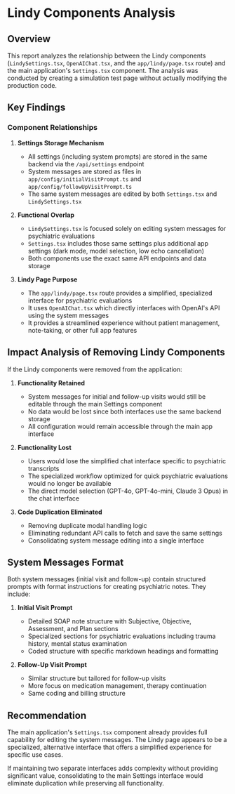 # Lindy Components Analysis

## Overview

This report analyzes the relationship between the Lindy components (`LindySettings.tsx`, `OpenAIChat.tsx`, and the `app/lindy/page.tsx` route) and the main application's `Settings.tsx` component. The analysis was conducted by creating a simulation test page without actually modifying the production code.

## Key Findings

### Component Relationships

1. **Settings Storage Mechanism**
   - All settings (including system prompts) are stored in the same backend via the `/api/settings` endpoint
   - System messages are stored as files in `app/config/initialVisitPrompt.ts` and `app/config/followUpVisitPrompt.ts`
   - The same system messages are edited by both `Settings.tsx` and `LindySettings.tsx`

2. **Functional Overlap**
   - `LindySettings.tsx` is focused solely on editing system messages for psychiatric evaluations
   - `Settings.tsx` includes those same settings plus additional app settings (dark mode, model selection, low echo cancellation)
   - Both components use the exact same API endpoints and data storage

3. **Lindy Page Purpose**
   - The `app/lindy/page.tsx` route provides a simplified, specialized interface for psychiatric evaluations
   - It uses `OpenAIChat.tsx` which directly interfaces with OpenAI's API using the system messages
   - It provides a streamlined experience without patient management, note-taking, or other full app features

## Impact Analysis of Removing Lindy Components

If the Lindy components were removed from the application:

1. **Functionality Retained**
   - System messages for initial and follow-up visits would still be editable through the main Settings component
   - No data would be lost since both interfaces use the same backend storage
   - All configuration would remain accessible through the main app interface

2. **Functionality Lost**
   - Users would lose the simplified chat interface specific to psychiatric transcripts
   - The specialized workflow optimized for quick psychiatric evaluations would no longer be available
   - The direct model selection (GPT-4o, GPT-4o-mini, Claude 3 Opus) in the chat interface

3. **Code Duplication Eliminated**
   - Removing duplicate modal handling logic
   - Eliminating redundant API calls to fetch and save the same settings
   - Consolidating system message editing into a single interface

## System Messages Format

Both system messages (initial visit and follow-up) contain structured prompts with format instructions for creating psychiatric notes. They include:

1. **Initial Visit Prompt**
   - Detailed SOAP note structure with Subjective, Objective, Assessment, and Plan sections
   - Specialized sections for psychiatric evaluations including trauma history, mental status examination
   - Coded structure with specific markdown headings and formatting

2. **Follow-Up Visit Prompt**
   - Similar structure but tailored for follow-up visits
   - More focus on medication management, therapy continuation
   - Same coding and billing structure

## Recommendation

The main application's `Settings.tsx` component already provides full capability for editing the system messages. The Lindy page appears to be a specialized, alternative interface that offers a simplified experience for specific use cases.

If maintaining two separate interfaces adds complexity without providing significant value, consolidating to the main Settings interface would eliminate duplication while preserving all functionality.

